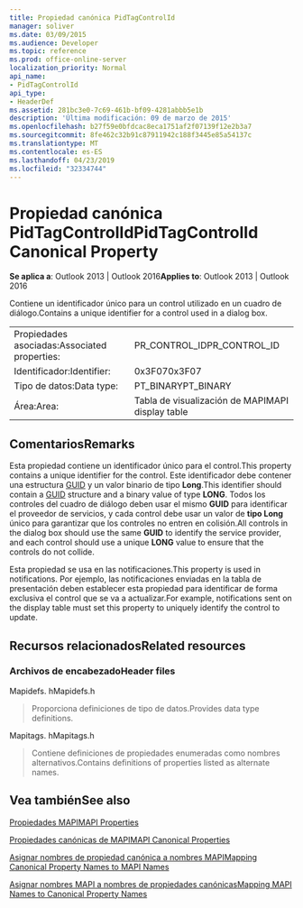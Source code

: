 ```yaml
---
title: Propiedad canónica PidTagControlId
manager: soliver
ms.date: 03/09/2015
ms.audience: Developer
ms.topic: reference
ms.prod: office-online-server
localization_priority: Normal
api_name:
- PidTagControlId
api_type:
- HeaderDef
ms.assetid: 281bc3e0-7c69-461b-bf09-4281abbb5e1b
description: 'Última modificación: 09 de marzo de 2015'
ms.openlocfilehash: b27f59e0bfdcac8eca1751af2f07139f12e2b3a7
ms.sourcegitcommit: 8fe462c32b91c87911942c188f3445e85a54137c
ms.translationtype: MT
ms.contentlocale: es-ES
ms.lasthandoff: 04/23/2019
ms.locfileid: "32334744"
---
```

# <a name="pidtagcontrolid-canonical-property"></a><span data-ttu-id="02536-103">Propiedad canónica PidTagControlId</span><span class="sxs-lookup"><span data-stu-id="02536-103">PidTagControlId Canonical Property</span></span>

  
  
<span data-ttu-id="02536-104">**Se aplica a**: Outlook 2013 | Outlook 2016</span><span class="sxs-lookup"><span data-stu-id="02536-104">**Applies to**: Outlook 2013 | Outlook 2016</span></span> 
  
<span data-ttu-id="02536-105">Contiene un identificador único para un control utilizado en un cuadro de diálogo.</span><span class="sxs-lookup"><span data-stu-id="02536-105">Contains a unique identifier for a control used in a dialog box.</span></span> 
  
|||
|:-----|:-----|
|<span data-ttu-id="02536-106">Propiedades asociadas:</span><span class="sxs-lookup"><span data-stu-id="02536-106">Associated properties:</span></span>  <br/> |<span data-ttu-id="02536-107">PR_CONTROL_ID</span><span class="sxs-lookup"><span data-stu-id="02536-107">PR_CONTROL_ID</span></span>  <br/> |
|<span data-ttu-id="02536-108">Identificador:</span><span class="sxs-lookup"><span data-stu-id="02536-108">Identifier:</span></span>  <br/> |<span data-ttu-id="02536-109">0x3F07</span><span class="sxs-lookup"><span data-stu-id="02536-109">0x3F07</span></span>  <br/> |
|<span data-ttu-id="02536-110">Tipo de datos:</span><span class="sxs-lookup"><span data-stu-id="02536-110">Data type:</span></span>  <br/> |<span data-ttu-id="02536-111">PT_BINARY</span><span class="sxs-lookup"><span data-stu-id="02536-111">PT_BINARY</span></span>  <br/> |
|<span data-ttu-id="02536-112">Área:</span><span class="sxs-lookup"><span data-stu-id="02536-112">Area:</span></span>  <br/> |<span data-ttu-id="02536-113">Tabla de visualización de MAPI</span><span class="sxs-lookup"><span data-stu-id="02536-113">MAPI display table</span></span>  <br/> |
   
## <a name="remarks"></a><span data-ttu-id="02536-114">Comentarios</span><span class="sxs-lookup"><span data-stu-id="02536-114">Remarks</span></span>

<span data-ttu-id="02536-115">Esta propiedad contiene un identificador único para el control.</span><span class="sxs-lookup"><span data-stu-id="02536-115">This property contains a unique identifier for the control.</span></span> <span data-ttu-id="02536-116">Este identificador debe contener una estructura [GUID](guid.md) y un valor binario de tipo **Long**.</span><span class="sxs-lookup"><span data-stu-id="02536-116">This identifier should contain a [GUID](guid.md) structure and a binary value of type **LONG**.</span></span> <span data-ttu-id="02536-117">Todos los controles del cuadro de diálogo deben usar el mismo **GUID** para identificar el proveedor de servicios, y cada control debe usar un valor de **tipo Long** único para garantizar que los controles no entren en colisión.</span><span class="sxs-lookup"><span data-stu-id="02536-117">All controls in the dialog box should use the same **GUID** to identify the service provider, and each control should use a unique **LONG** value to ensure that the controls do not collide.</span></span> 
  
<span data-ttu-id="02536-118">Esta propiedad se usa en las notificaciones.</span><span class="sxs-lookup"><span data-stu-id="02536-118">This property is used in notifications.</span></span> <span data-ttu-id="02536-119">Por ejemplo, las notificaciones enviadas en la tabla de presentación deben establecer esta propiedad para identificar de forma exclusiva el control que se va a actualizar.</span><span class="sxs-lookup"><span data-stu-id="02536-119">For example, notifications sent on the display table must set this property to uniquely identify the control to update.</span></span> 
  
## <a name="related-resources"></a><span data-ttu-id="02536-120">Recursos relacionados</span><span class="sxs-lookup"><span data-stu-id="02536-120">Related resources</span></span>

### <a name="header-files"></a><span data-ttu-id="02536-121">Archivos de encabezado</span><span class="sxs-lookup"><span data-stu-id="02536-121">Header files</span></span>

<span data-ttu-id="02536-122">Mapidefs. h</span><span class="sxs-lookup"><span data-stu-id="02536-122">Mapidefs.h</span></span>
  
> <span data-ttu-id="02536-123">Proporciona definiciones de tipo de datos.</span><span class="sxs-lookup"><span data-stu-id="02536-123">Provides data type definitions.</span></span>
    
<span data-ttu-id="02536-124">Mapitags. h</span><span class="sxs-lookup"><span data-stu-id="02536-124">Mapitags.h</span></span>
  
> <span data-ttu-id="02536-125">Contiene definiciones de propiedades enumeradas como nombres alternativos.</span><span class="sxs-lookup"><span data-stu-id="02536-125">Contains definitions of properties listed as alternate names.</span></span>
    
## <a name="see-also"></a><span data-ttu-id="02536-126">Vea también</span><span class="sxs-lookup"><span data-stu-id="02536-126">See also</span></span>



[<span data-ttu-id="02536-127">Propiedades MAPI</span><span class="sxs-lookup"><span data-stu-id="02536-127">MAPI Properties</span></span>](mapi-properties.md)
  
[<span data-ttu-id="02536-128">Propiedades canónicas de MAPI</span><span class="sxs-lookup"><span data-stu-id="02536-128">MAPI Canonical Properties</span></span>](mapi-canonical-properties.md)
  
[<span data-ttu-id="02536-129">Asignar nombres de propiedad canónica a nombres MAPI</span><span class="sxs-lookup"><span data-stu-id="02536-129">Mapping Canonical Property Names to MAPI Names</span></span>](mapping-canonical-property-names-to-mapi-names.md)
  
[<span data-ttu-id="02536-130">Asignar nombres MAPI a nombres de propiedades canónicas</span><span class="sxs-lookup"><span data-stu-id="02536-130">Mapping MAPI Names to Canonical Property Names</span></span>](mapping-mapi-names-to-canonical-property-names.md)

